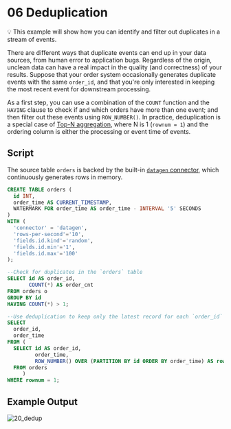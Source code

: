 # 06 Deduplication

:bulb: This example will show how you can identify and filter out duplicates in a stream of events.

There are different ways that duplicate events can end up in your data sources, from human error to application bugs. Regardless of the origin, unclean data can have a real impact in the quality (and correctness) of your results. Suppose that your order system occasionally generates duplicate events with the same `order_id`, and that you're only interested in keeping the most recent event for downstream processing.

As a first step, you can use a combination of the `COUNT` function and the `HAVING` clause to check if and which orders have more than one event; and then filter out these events using `ROW_NUMBER()`. In practice, deduplication is a special case of [Top-N aggregation](../05/05_top_n.md), where N is 1 (`rownum = 1`) and the ordering column is either the processing or event time of events.

## Script

The source table `orders` is backed by the built-in [`datagen` connector](https://ci.apache.org/projects/flink/flink-docs-stable/dev/table/connectors/datagen.html), which continuously generates rows in memory.

```sql
CREATE TABLE orders (
  id INT,
  order_time AS CURRENT_TIMESTAMP,
  WATERMARK FOR order_time AS order_time - INTERVAL '5' SECONDS
)
WITH (
  'connector' = 'datagen',
  'rows-per-second'='10',
  'fields.id.kind'='random',
  'fields.id.min'='1',
  'fields.id.max'='100'
);

--Check for duplicates in the `orders` table
SELECT id AS order_id,
       COUNT(*) AS order_cnt
FROM orders o
GROUP BY id
HAVING COUNT(*) > 1;

--Use deduplication to keep only the latest record for each `order_id`
SELECT
  order_id,
  order_time
FROM (
  SELECT id AS order_id,
         order_time,
         ROW_NUMBER() OVER (PARTITION BY id ORDER BY order_time) AS rownum
  FROM orders
     )
WHERE rownum = 1;
```

## Example Output

![20_dedup](https://user-images.githubusercontent.com/23521087/102718503-b87d5700-42e8-11eb-8b45-4f9908e8e14e.gif)
